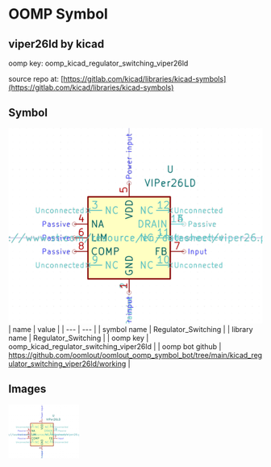 # OOMP Symbol  
## viper26ld  by kicad  
  
oomp key: oomp_kicad_regulator_switching_viper26ld  
  
source repo at: [https://gitlab.com/kicad/libraries/kicad-symbols](https://gitlab.com/kicad/libraries/kicad-symbols)  
## Symbol  
  
[![working.png](working_600.png)](working.png)  
| name | value | 
| --- | --- | 
| symbol name | Regulator_Switching | 
| library name | Regulator_Switching | 
| oomp key | oomp_kicad_regulator_switching_viper26ld | 
| oomp bot github | https://github.com/oomlout/oomlout_oomp_symbol_bot/tree/main/kicad_regulator_switching_viper26ld/working | 
## Images  
  
[![working.png](working_140.png)](working.png)  
